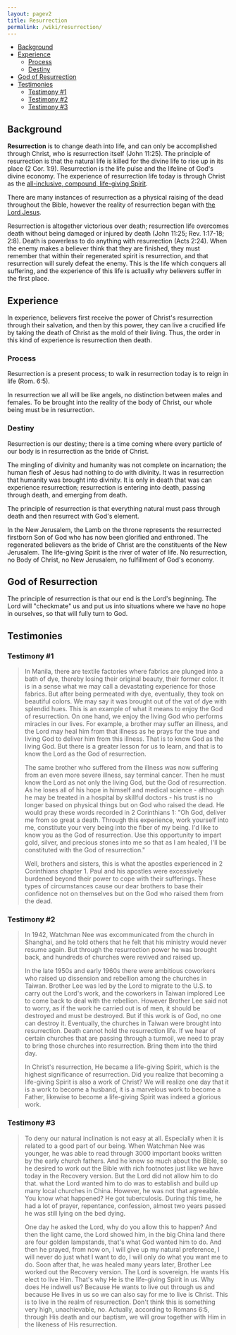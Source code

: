 ```yaml
---
layout: pagev2
title: Resurrection
permalink: /wiki/resurrection/
---
```

- [Background](#background)
- [Experience](#experience)
  - [Process](#process)
  - [Destiny](#destiny)
- [God of Resurrection](#god-of-resurrection)
- [Testimonies](#testimonies)
  - [Testimony #1](#testimony-1)
  - [Testimony #2](#testimony-2)
  - [Testimony #3](#testimony-3)

## Background

**Resurrection** is to change death into life, and can only be accomplished through Christ, who is resurrection itself (John 11:25). The principle of resurrection is that the natural life is killed for the divine life to rise up in its place (2 Cor. 1:9). Resurrection is the life pulse and the lifeline of God's divine economy. The experience of resurrection life today is through Christ as the [all-inclusive, compound, life-giving Spirit](../spirit#compound_spirit).

There are many instances of resurrection as a physical raising of the dead throughout the Bible, however the reality of resurrection began with [the Lord Jesus](../christ_resurrection). 

Resurrection is altogether victorious over death; resurrection life overcomes death without being damaged or injured by death (John 11:25; Rev. 1:17-18; 2:8). Death is powerless to do anything with resurrection (Acts 2:24). When the enemy makes a believer think that they are finished, they must remember that within their regenerated spirit is resurrection, and that resurrection will surely defeat the enemy. This is the life which conquers all suffering, and the experience of this life is actually why believers suffer in the first place.

## Experience

In experience, believers first receive the power of Christ's resurrection through their salvation, and then by this power, they can live a crucified life by taking the death of Christ as the mold of their living. Thus, the order in this kind of experience is resurrection then death.

### Process

Resurrection is a present process; to walk in resurrection today is to reign in life (Rom. 6:5). 

In resurrection we all will be like angels, no distinction between males and females. To be brought into the reality of the body of Christ, our whole being must be in resurrection. 

### Destiny

Resurrection is our destiny; there is a time coming where every particle of our body is in resurrection as the bride of Christ.

The mingling of divinity and humanity was not complete on incarnation; the human flesh of Jesus had nothing to do with divinity. It was in resurrection that humanity was brought into divinity. It is only in death that was can experience resurrection; resurrection is entering into death, passing through death, and emerging from death.

The principle of resurrection is that everything natural must pass through death and then resurrect with God's element. 

In the New Jerusalem, the Lamb on the throne represents the resurrected firstborn Son of God who has now been glorified and enthroned. The regenerated believers as the bride of Christ are the constituents of the New Jerusalem. The life-giving Spirit is the river of water of life. No resurrection, no Body of Christ, no New Jerusalem, no fulfillment of God's economy.

## God of Resurrection

The principle of resurrection is that our end is the Lord's beginning. The Lord will "checkmate" us and put us into situations where we have no hope in ourselves, so that will fully turn to God. 

## Testimonies

### Testimony #1

>In Manila, there are textile factories where fabrics are plunged into a bath of dye, thereby losing their original beauty, their former color. It is in a sense what we may call a devastating experience for those fabrics. But after being permeated with dye, eventually, they took on beautiful colors. We may say it was brought out of the vat of dye with splendid hues. This is an example of what it means to enjoy the God of resurrection. On one hand, we enjoy the living God who performs miracles in our lives. For example, a brother may suffer an illness, and the Lord may heal him from that illness as he prays for the true and living God to deliver him from this illness. That is to know God as the living God. But there is a greater lesson for us to learn, and that is to know the Lord as the God of resurrection.
>
>The same brother who suffered from the illness was now suffering from an even more severe illness, say terminal cancer. Then he must know the Lord as not only the living God, but the God of resurrection. As he loses all of his hope in himself and medical science - although he may be treated in a hospital by skillful doctors - his trust is no longer based on physical things but on God who raised the dead. He would pray these words recorded in 2 Corinthians 1: "Oh God, deliver me from so great a death. Through this experience, work yourself into me, constitute your very being into the fiber of my being. I'd like to know you as the God of resurrection. Use this opportunity to impart gold, silver, and precious stones into me so that as I am healed, I'll be constituted with the God of resurrection."
>
>Well, brothers and sisters, this is what the apostles experienced in 2 Corinthians chapter 1. Paul and his apostles were excessively burdened beyond their power to cope with their sufferings. These types of circumstances cause our dear brothers to base their confidence not on themselves but on the God who raised them from the dead.

### Testimony #2

>In 1942, Watchman Nee was excommunicated from the church in Shanghai, and he told others that he felt that his ministry would never resume again. But through the resurrection power he was brought back, and hundreds of churches were revived and raised up.
>
>In the late 1950s and early 1960s there were ambitious coworkers who raised up dissension and rebellion among the churches in Taiwan. Brother Lee was led by the Lord to migrate to the U.S. to carry out the Lord's work, and the coworkers in Taiwan implored Lee to come back to deal with the rebellion. However Brother Lee said not to worry, as if the work he carried out is of men, it should be destroyed and must be destroyed. But if this work is of God, no one can destroy it. Eventually, the churches in Taiwan were brought into resurrection. Death cannot hold the resurrection life. If we hear of certain churches that are passing through a turmoil, we need to pray to bring those churches into resurrection. Bring them into the third day. 
>
>In Christ's resurrection, He became a life-giving Spirit, which is the highest significance of resurrection. Did you realize that becoming a life-giving Spirit is also a work of Christ? We will realize one day that it is a work to become a husband, it is a marvelous work to become a Father, likewise to become a life-giving Spirit was indeed a glorious work.

### Testimony #3

>To deny our natural inclination is not easy at all. Especially when it is related to a good part of our being. When Watchman Nee was younger, he was able to read through 3000 important books written by the early church fathers. And he knew so much about the Bible, so he desired to work out the Bible with rich footnotes just like we have today in the Recovery version. But the Lord did not allow him to do that. what the Lord wanted him to do was to establish and build up many local churches in China. However, he was not that agreeable. You know what happened? He got tuberculosis. During this time, he had a lot of prayer, repentance, confession, almost two years passed he was still lying on the bed dying. 
>
>One day he asked the Lord, why do you allow this to happen? And then the light came, the Lord showed him, in the big China land there are four golden lampstands, that's what God wanted him to do. And then he prayed, from now on, I will give up my natural preference, I will never do just what I want to do, I will only do what you want me to do. Soon after that, he was healed many years later, Brother Lee worked out the Recovery version. The Lord is sovereign. He wants His elect to live Him. That's why He is the life-giving Spirit in us. Why does He indwell us? Because He wants to live out through us and because He lives in us so we can also say for me to live is Christ. This is to live in the realm of resurrection. Don't think this is something very high, unachievable, no. Actually, according to Romans 6:5, through His death and our baptism, we will grow together with Him in the likeness of His resurrection.